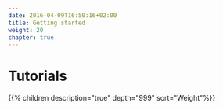 ```yaml
---
date: 2016-04-09T16:50:16+02:00
title: Getting started
weight: 20
chapter: true
---
```


# Tutorials

{{% children description="true" depth="999" sort="Weight"%}}